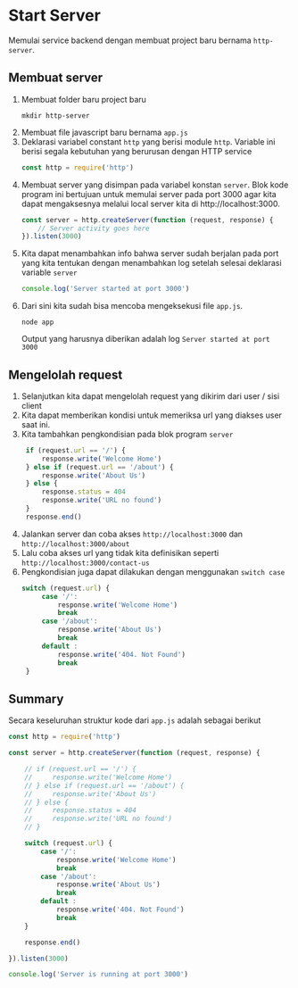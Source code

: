 # Start Server

Memulai service backend dengan membuat project baru bernama `http-server`.

## Membuat server
1. Membuat folder baru project baru
   ```
   mkdir http-server
   ```
2. Membuat file javascript baru bernama `app.js`
3. Deklarasi variabel constant `http` yang berisi module `http`. Variable ini berisi segala kebutuhan yang berurusan dengan HTTP service
   ```js
   const http = require('http')
   ```
4. Membuat server yang disimpan pada variabel konstan `server`. Blok kode program ini bertujuan untuk memulai server pada port 3000 agar kita dapat mengaksesnya melalui local server kita di http://localhost:3000. 
   ```js
   const server = http.createServer(function (request, response) {
       // Server activity goes here
   }).listen(3000)
   ```
5. Kita dapat menambahkan info bahwa server sudah berjalan pada port yang kita tentukan dengan menambahkan log setelah selesai deklarasi variable `server`
   ```js
   console.log('Server started at port 3000')
   ```
6. Dari sini kita sudah bisa mencoba mengeksekusi file `app.js`.
   ```
   node app
   ```
   Output yang harusnya diberikan adalah log `Server started at port 3000`

## Mengelolah request
1. Selanjutkan kita dapat mengelolah request yang dikirim dari user / sisi client
2. Kita dapat memberikan kondisi untuk memeriksa url yang diakses user saat ini.
3. Kita tambahkan pengkondisian pada blok program `server`
   ```js
    if (request.url == '/') {
        response.write('Welcome Home')
    } else if (request.url == '/about') {
        response.write('About Us')
    } else {
        response.status = 404
        response.write('URL no found')
    }
    response.end()
   ```
4. Jalankan server dan coba akses `http://localhost:3000` dan `http://localhost:3000/about`
5. Lalu coba akses url yang tidak kita definisikan seperti `http://localhost:3000/contact-us`
6. Pengkondisian juga dapat dilakukan dengan menggunakan `switch case`
   ```js
   switch (request.url) {
        case '/':
            response.write('Welcome Home')
            break
        case '/about':
            response.write('About Us')
            break
        default :
            response.write('404. Not Found')
            break
    }
   ```
   
## Summary
Secara keseluruhan struktur kode dari `app.js` adalah sebagai berikut
```js
const http = require('http')

const server = http.createServer(function (request, response) {

    // if (request.url == '/') {
    //     response.write('Welcome Home')
    // } else if (request.url == '/about') {
    //     response.write('About Us')
    // } else {
    //     response.status = 404
    //     response.write('URL no found')
    // }

    switch (request.url) {
        case '/':
            response.write('Welcome Home')
            break
        case '/about':
            response.write('About Us')
            break
        default :
            response.write('404. Not Found')
            break
    }

    response.end()

}).listen(3000)

console.log('Server is running at port 3000')
```
